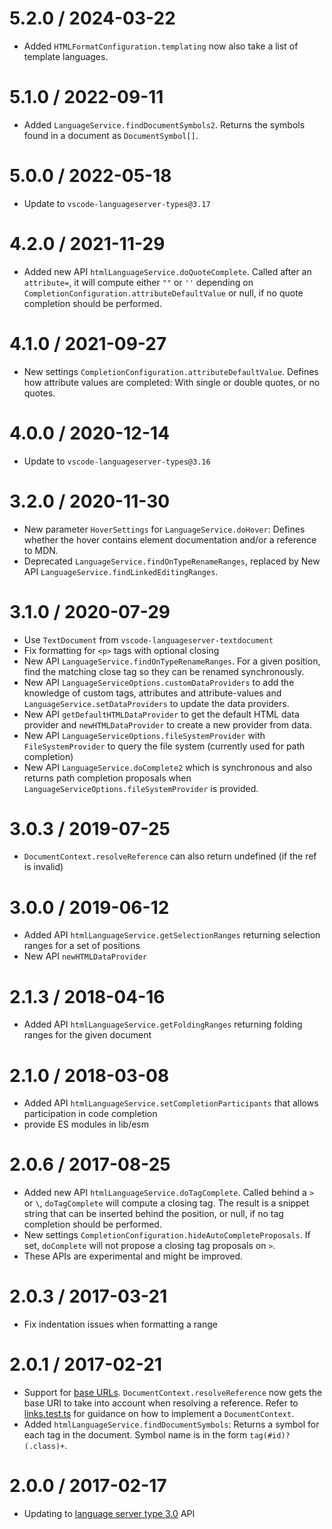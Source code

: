 # 5.2.0 / 2024-03-22

-   Added `HTMLFormatConfiguration.templating` now also take a list of template
    languages.

# 5.1.0 / 2022-09-11

-   Added `LanguageService.findDocumentSymbols2`. Returns the symbols found in a
    document as `DocumentSymbol[]`.

# 5.0.0 / 2022-05-18

-   Update to `vscode-languageserver-types@3.17`

# 4.2.0 / 2021-11-29

-   Added new API `htmlLanguageService.doQuoteComplete`. Called after an
    `attribute=`, it will compute either `""` or `''` depending on
    `CompletionConfiguration.attributeDefaultValue` or null, if no quote
    completion should be performed.

# 4.1.0 / 2021-09-27

-   New settings `CompletionConfiguration.attributeDefaultValue`. Defines how
    attribute values are completed: With single or double quotes, or no quotes.

# 4.0.0 / 2020-12-14

-   Update to `vscode-languageserver-types@3.16`

# 3.2.0 / 2020-11-30

-   New parameter `HoverSettings` for `LanguageService.doHover`: Defines whether
    the hover contains element documentation and/or a reference to MDN.
-   Deprecated `LanguageService.findOnTypeRenameRanges`, replaced by New API
    `LanguageService.findLinkedEditingRanges`.

# 3.1.0 / 2020-07-29

-   Use `TextDocument` from `vscode-languageserver-textdocument`
-   Fix formatting for `<p>` tags with optional closing
-   New API `LanguageService.findOnTypeRenameRanges`. For a given position, find
    the matching close tag so they can be renamed synchronously.
-   New API `LanguageServiceOptions.customDataProviders` to add the knowledge of
    custom tags, attributes and attribute-values and
    `LanguageService.setDataProviders` to update the data providers.
-   New API `getDefaultHTMLDataProvider` to get the default HTML data provider
    and `newHTMLDataProvider` to create a new provider from data.
-   New API `LanguageServiceOptions.fileSystemProvider` with
    `FileSystemProvider` to query the file system (currently used for path
    completion)
-   New API `LanguageService.doComplete2` which is synchronous and also returns
    path completion proposals when `LanguageServiceOptions.fileSystemProvider`
    is provided.

# 3.0.3 / 2019-07-25

-   `DocumentContext.resolveReference` can also return undefined (if the ref is
    invalid)

# 3.0.0 / 2019-06-12

-   Added API `htmlLanguageService.getSelectionRanges` returning selection
    ranges for a set of positions
-   New API `newHTMLDataProvider`

# 2.1.3 / 2018-04-16

-   Added API `htmlLanguageService.getFoldingRanges` returning folding ranges
    for the given document

# 2.1.0 / 2018-03-08

-   Added API `htmlLanguageService.setCompletionParticipants` that allows
    participation in code completion
-   provide ES modules in lib/esm

# 2.0.6 / 2017-08-25

-   Added new API `htmlLanguageService.doTagComplete`. Called behind a `>` or
    `\`, `doTagComplete` will compute a closing tag. The result is a snippet
    string that can be inserted behind the position, or null, if no tag
    completion should be performed.
-   New settings `CompletionConfiguration.hideAutoCompleteProposals`. If set,
    `doComplete` will not propose a closing tag proposals on `>`.
-   These APIs are experimental and might be improved.

# 2.0.3 / 2017-03-21

-   Fix indentation issues when formatting a range

# 2.0.1 / 2017-02-21

-   Support for
    [base URLs](https://developer.mozilla.org/de/docs/Web/HTML/Element/base).
    `DocumentContext.resolveReference` now gets the base URI to take into
    account when resolving a reference. Refer to
    [links.test.ts](https://github.com/Microsoft/vscode-html-languageservice/blob/master/src/test/links.test.ts)
    for guidance on how to implement a `DocumentContext`.
-   Added `htmlLanguageService.findDocumentSymbols`: Returns a symbol for each
    tag in the document. Symbol name is in the form `tag(#id)?(.class)+`.

# 2.0.0 / 2017-02-17

-   Updating to
    [language server type 3.0](https://github.com/Microsoft/vscode-languageserver-node/tree/master/types)
    API
